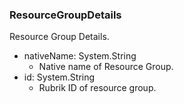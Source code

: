 ### ResourceGroupDetails
Resource Group Details.

- nativeName: System.String
  - Native name of Resource Group.
- id: System.String
  - Rubrik ID of resource group.
